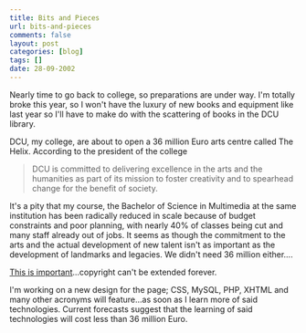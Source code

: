 ```yaml
---
title: Bits and Pieces
url: bits-and-pieces
comments: false
layout: post
categories: [blog]
tags: []
date: 28-09-2002
---
```

Nearly time to go back to college, so preparations are under way. I'm totally broke this year, so I won't have the luxury of new books and equipment like last year so I'll have to make do with the scattering of books in the DCU library.

DCU, my college, are about to open a 36 million Euro arts centre called The Helix. According to the president of the college 

> DCU is committed to delivering excellence in the arts and the humanities as part of its mission to foster creativity and to spearhead change for the benefit of society.

It's a pity that my course, the Bachelor of Science in Multimedia at the same institution has been radically reduced in scale because of budget constraints and poor planning, with nearly 40% of classes being cut and many staff already out of jobs. It seems as though the commitment to the arts and the actual development of new talent isn't as important as the development of landmarks and legacies. We didn't need 36 million either....

<a href="http://web.archive.org/web/20020928074347/http://eldred.cc/">This is important</a>...copyright can't be extended forever.

I'm working on a new design for the page; CSS, MySQL, PHP, XHTML and many other acronyms will feature...as soon as I learn more of said technologies. Current forecasts suggest that the learning of said technologies will cost less than 36 million Euro.